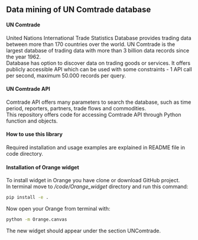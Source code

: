## Data mining of UN Comtrade database

#### UN Comtrade
United Nations International Trade Statistics Database provides trading data between more than 170 countries over the world.
UN Comtrade is the largest database of trading data with more than 3 billion data records since the year 1962.  
Database has option to discover data on trading goods or services.
It offers publicly accessible API which can be used with some constraints - 1 API call per second, maximum 50.000 records per query.

#### UN Comtrade API 
Comtrade API offers many parameters to search the database, such as time period, reporters, partners, trade flows and commodities.  
This repository offers code for accessing Comtrade API through Python function and objects.

#### How to use this library
Required installation and usage examples are explained in README file in code directory.

#### Installation of Orange widget
To install widget in Orange you have clone or download GitHub project.  
In terminal move to _/code/Orange_widget_ directory and run this command:
```sh
pip install -e .
```

Now open your Orange from terminal with:
```sh
python -m Orange.canvas
```
The new widget should appear under the section UNComtrade.